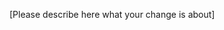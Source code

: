 <!--
If this is your first time contributing to the project, 
please consider reviewing https://github.com/quarkusio/quarkus/blob/main/CONTRIBUTING.md
-->

[Please describe here what your change is about]

<!--
Please include in the description above the list of GitHub issues this Pull Request addresses in the following format:

* Fixes #xxxxx
* Fixes #yyyyy
* Fixes #zzzzz
* ....

See https://docs.github.com/en/issues/tracking-your-work-with-issues/using-issues/linking-a-pull-request-to-an-issue
for more information about linking issues to the Pull Request.
-->

